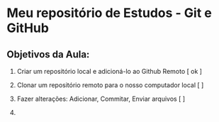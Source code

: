 # Meu repositório de Estudos - Git e GitHub

## Objetivos da Aula:

1. Criar um repositório local e adicioná-lo ao Github Remoto [ ok ]

2. Clonar um repositório remoto para o nosso computador local [  ]

3. Fazer alterações: Adicionar, Commitar, Enviar arquivos [  ]

4.